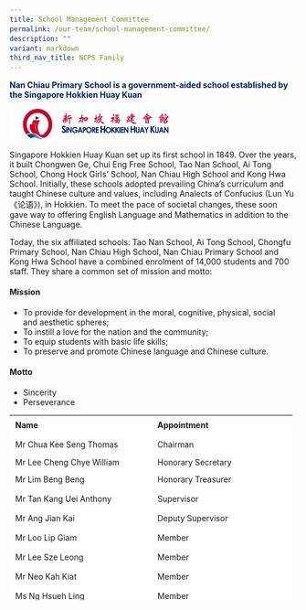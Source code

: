 ```yaml
---
title: School Management Committee
permalink: /our-team/school-management-committee/
description: ""
variant: markdown
third_nav_title: NCPS Family
---
```

<p style="color:#002060"><b>Nan Chiau Primary School is a government-aided school established by the Singapore Hokkien Huay Kuan </b></p>


<img src="/images/OUR%20SCHOOL/SHHK_icon.jpg" style="width:60%">

Singapore Hokkien Huay Kuan set up its first school in 1849. Over the years, it built Chongwen Ge, Chui Eng&nbsp;Free School, Tao Nan School, Ai Tong School, Chong Hock Girls’ School, Nan Chiau High School and Kong&nbsp;Hwa School. Initially, these schools adopted prevailing China’s curriculum and taught Chinese culture and&nbsp;values, including Analects of Confucius (Lun Yu《论语》), in Hokkien. To meet the pace of societal changes,&nbsp;these soon gave way to offering English Language and Mathematics in addition to the Chinese Language.

Today, the six affiliated schools: Tao Nan School, Ai Tong School, Chongfu Primary School, Nan Chiau High&nbsp;School, Nan Chiau Primary School and Kong Hwa School have a combined enrolment of 14,000 students&nbsp;and 700 staff. They share a common set of mission and motto:

#### Mission
*   To provide for development in the moral, cognitive, physical, social and&nbsp;aesthetic spheres;
*   To instill a love for the nation and the community;
*   To equip students with basic life skills;
*   To preserve and promote Chinese language and Chinese culture.

#### Motto
*   Sincerity
*   Perseverance
 
<table border="0" style="box-sizing: inherit; border-collapse: collapse; border-spacing: 0px; max-width: 100%; width: 628.85px; overflow-x: auto; height: 324px;"><tbody style="box-sizing: inherit;"><tr style="box-sizing: inherit; background: rgb(255, 255, 255); height: 24px;"><td style="box-sizing: inherit; padding: 5px 10px; width: 229px; height: 24px;"><strong style="box-sizing: inherit; font-weight: 700;">Name</strong></td><td style="box-sizing: inherit; padding: 5px 10px; width: 227px; height: 24px;"><strong style="box-sizing: inherit; font-weight: 700;">Appointment</strong></td></tr><tr style="box-sizing: inherit; background: rgb(255, 255, 255); height: 24px;"><td style="box-sizing: inherit; padding: 5px 10px; width: 229px; height: 24px;">Mr Chua Kee Seng Thomas</td><td style="box-sizing: inherit; padding: 5px 10px; width: 227px; height: 24px;">Chairman</td></tr><tr style="box-sizing: inherit; background: rgb(255, 255, 255);"><td style="box-sizing: inherit; padding: 5px 10px; width: 229px;">Mr Lee Cheng Chye William</td><td style="box-sizing: inherit; padding: 5px 10px; width: 227px;">Honorary Secretary</td></tr><tr style="box-sizing: inherit; background: rgb(255, 255, 255); height: 24px;"><td style="box-sizing: inherit; padding: 5px 10px; width: 229px; height: 24px;">Mr Lim Beng Beng</td><td style="box-sizing: inherit; padding: 5px 10px; width: 227px; height: 24px;">Honorary Treasurer</td></tr><tr style="box-sizing: inherit; background: rgb(255, 255, 255); height: 24px;"><td style="box-sizing: inherit; padding: 5px 10px; width: 229px; height: 24px;">Mr Tan Kang Uei Anthony</td><td style="box-sizing: inherit; padding: 5px 10px; width: 227px; height: 24px;">Supervisor</td></tr><tr style="box-sizing: inherit; background: rgb(255, 255, 255); height: 24px;"><td style="box-sizing: inherit; padding: 5px 10px; width: 229px; height: 24px;">Mr Ang Jian Kai</td><td style="box-sizing: inherit; padding: 5px 10px; width: 227px; height: 24px;">Deputy Supervisor</td></tr><tr style="box-sizing: inherit; background: rgb(255, 255, 255); height: 24px;"><td style="box-sizing: inherit; padding: 5px 10px; width: 229px; height: 24px;">Mr Loo Lip Giam</td><td style="box-sizing: inherit; padding: 5px 10px; width: 227px; height: 24px;">Member</td></tr><tr style="box-sizing: inherit; background: rgb(255, 255, 255); height: 24px;"><td style="box-sizing: inherit; padding: 5px 10px; width: 229px; height: 24px;">Mr Lee Sze Leong</td><td style="box-sizing: inherit; padding: 5px 10px; width: 227px; height: 24px;">Member</td></tr><tr style="box-sizing: inherit; background: rgb(255, 255, 255); height: 24px;"><td style="box-sizing: inherit; padding: 5px 10px; width: 229px; height: 24px;">Mr Neo Kah Kiat</td><td style="box-sizing: inherit; padding: 5px 10px; width: 227px; height: 24px;">Member</td></tr><tr style="box-sizing: inherit; background: rgb(255, 255, 255); height: 24px;"><td style="box-sizing: inherit; padding: 5px 10px; width: 229px; height: 24px;">Ms Ng Hsueh Ling</td><td style="box-sizing: inherit; padding: 5px 10px; width: 227px; height: 24px;">Member</td></tr><tr style="box-sizing: inherit; background: rgb(255, 255, 255); height: 24px;"><td style="box-sizing: inherit; padding: 5px 10px; width: 229px; height: 24px;">Mr Loo Lip Giam</td><td style="box-sizing: inherit; padding: 5px 10px; width: 227px; height: 24px;">Member</td></tr><tr style="box-sizing: inherit; background: rgb(255, 255, 255); height: 24px;"><td style="box-sizing: inherit; padding: 5px 10px; width: 229px; height: 24px;">Mr Lim Eng Koo Nelson</td><td style="box-sizing: inherit; padding: 5px 10px; width: 227px; height: 24px;">Member</td></tr><tr style="box-sizing: inherit; background: rgb(255, 255, 255); height: 24px;"><td style="box-sizing: inherit; padding: 5px 10px; width: 229px; height: 24px;">Mr Kenneth Goi</td><td style="box-sizing: inherit; padding: 5px 10px; width: 227px; height: 24px;">Member</td></tr><tr style="box-sizing: inherit; background: rgb(255, 255, 255); height: 24px;"><td style="box-sizing: inherit; padding: 5px 10px; width: 229px; height: 24px;">Mr Lawrence Tan</td><td style="box-sizing: inherit; padding: 5px 10px; width: 227px; height: 24px;">Member</td></tr><tr style="box-sizing: inherit; background: rgb(255, 255, 255); height: 24px;"><td style="box-sizing: inherit; padding: 5px 10px; width: 229px; height: 24px;">Mr Yap Kok Cheng</td><td style="box-sizing: inherit; padding: 5px 10px; width: 227px; height: 24px;">Member</td></tr><tr style="box-sizing: inherit; background: rgb(255, 255, 255); height: 24px;"><td style="box-sizing: inherit; padding: 5px 10px; width: 229px; height: 24px;">Ms Tan Ee Li Joyce</td><td style="box-sizing: inherit; padding: 5px 10px; width: 227px; height: 24px;">Member</td></tr></tbody></table>